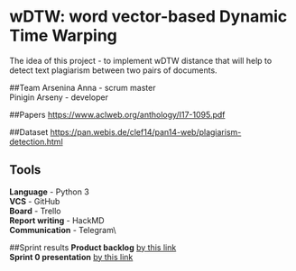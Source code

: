 # wDTW: word vector-based Dynamic Time Warping 

The idea of this project - to implement wDTW distance that will help to detect text plagiarism between two pairs of documents.

##Team
Arsenina Anna - scrum master\
Pinigin Arseny - developer

##Papers
https://www.aclweb.org/anthology/I17-1095.pdf 

##Dataset
https://pan.webis.de/clef14/pan14-web/plagiarism-detection.html

## Tools
**Language** - Python 3\
**VCS** - GitHub\
**Board** - Trello\
**Report writing** - HackMD\
**Communication** - Telegram\

##Sprint results
**Product backlog** [by this link](https://docs.google.com/document/d/1iz3JAQmxBBnp4Jgo56VpsMRtAA--CgOeeKxTrhp4raY/edit?usp=sharing)\
**Sprint 0 presentation** [by this link](https://docs.google.com/presentation/d/1b5qUYLmTZT_UoXc7Sxai594xzJpHSxvGnlNeCPJiVhc/edit?usp=sharing)